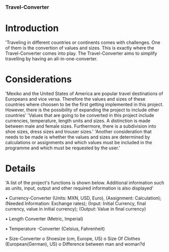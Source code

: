 ### Travel-Converter
# Introduction
'Traveling in different countries or continents comes with challenges. One of them is the convertion of values and sizes. This is exactly where the Travel-Converter comes into play. The Travel-Converter aims to simplify travelling by having an all-in-one-converter.
# Considerations
'Mexiko and the United States of America are popular travel destinations of Europeans and vice versa. Therefore the values and sizes of these countries where choosen to be the first getting implemented in this project. However, there is the possibility of expanding the project to include other countries'
'Values that are going to be converted in this project include currencies, temperature, length units and sizes. A distinction is made between male and female sizes. Furthermore, there is a subdivision into shoe sizes, dress sizes and trouser sizes.'
'Another consideration that needs to be made is whether the values and sizes are determined by calculations or assignments and which values must be included in the programme and which must be requested by the user.'
# Details
'A list of the project's functions is shown below. Additional information such as units, input, output and other required information is also displayed'

•	Currency-Converter (Units: MXN, USD, Euro), (Assignment: Calculation); (Needed Information: Exchange rates); (Input: Initial Currency, final currency, value in initial currency); (Output: Value in final currency)

•	Length Converter (Metric, Imperial)

•	Temperature -Converter (Celsius, Fahrenheit)

•	Size-Converter
o	Shoesize (cm, Europe, US)
o	Size Of Clothes (European(German), US)
o	Difference between man and woman?d
